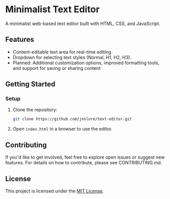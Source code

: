 # Minimalist Text Editor

A minimalist web-based text editor built with HTML, CSS, and JavaScript.

## Features
- Content-editable text area for real-time editing.
- Dropdown for selecting text styles (Normal, H1, H2, H3).
- Planned: Additional customization options, improved formatting tools, and support for saving or sharing content

## Getting Started

### Setup
1. Clone the repository:
   ```bash
   git clone https://github.com/jonlore/text-editor.git
   ```
2. Open `index.html` in a browser to use the editor.

## Contributing
If you'd like to get involved, feel free to explore open issues or suggest new features. For details on how to contribute, please see CONTRIBUTING.md.

## License
This project is licensed under the [MIT License](LICENSE).